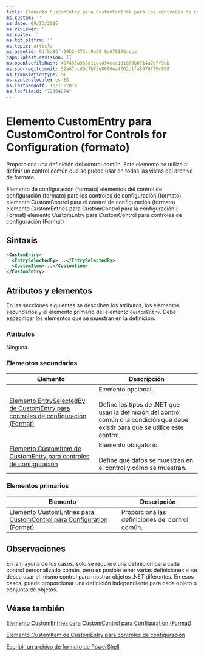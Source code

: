 ```yaml
---
title: Elemento CustomEntry para CustomControl para los controles de configuración (Format) | Microsoft Docs
ms.custom: ''
ms.date: 09/13/2016
ms.reviewer: ''
ms.suite: ''
ms.tgt_pltfrm: ''
ms.topic: article
ms.assetid: 9dfba86f-29b2-473c-9e98-9d679176acce
caps.latest.revision: 11
ms.openlocfilehash: 497485a388d1cdc834ecc1d1079b0714a7d7f9db
ms.sourcegitcommit: 52a67bcd9d7bf3e8600ea4302d1fa8970ff9c998
ms.translationtype: MT
ms.contentlocale: es-ES
ms.lasthandoff: 10/15/2019
ms.locfileid: "72364074"
---
```

# <a name="customentry-element-for-customcontrol-for-controls-for-configuration-format"></a>Elemento CustomEntry para CustomControl for Controls for Configuration (formato)

Proporciona una definición del control común. Este elemento se utiliza al definir un control común que se puede usar en todas las vistas del archivo de formato.

Elemento de configuración (formato) elementos del control de configuración (formato) para los controles de configuración (formato) elemento CustomControl para el control de configuración (formato) elemento CustomEntries para CustomControl para la configuración ( Format) elemento CustomEntry para CustomControl para controles de configuración (Format)

## <a name="syntax"></a>Sintaxis

```xml
<CustomEntry>
  <EntrySelectedBy>...</EntrySelectedBy>
  <CustomItem>...</CustomItem>
</CustomEntry>

```

## <a name="attributes-and-elements"></a>Atributos y elementos

En las secciones siguientes se describen los atributos, los elementos secundarios y el elemento primario del elemento `CustomEntry`. Debe especificar los elementos que se muestran en la definición.

### <a name="attributes"></a>Atributos

Ninguna.

### <a name="child-elements"></a>Elementos secundarios

|Elemento|Descripción|
|-------------|-----------------|
|[Elemento EntrySelectedBy de CustomEntry para controles de configuración (Format)](./entryselectedby-element-for-customentry-for-controls-for-configuration-format.md)|Elemento opcional.<br /><br /> Define los tipos de .NET que usan la definición del control común o la condición que debe existir para que se utilice este control.|
|[Elemento CustomItem de CustomEntry para controles de configuración](./customitem-element-for-customentry-for-controls-for-configuration-format.md)|Elemento obligatorio.<br /><br /> Define qué datos se muestran en el control y cómo se muestran.|

### <a name="parent-elements"></a>Elementos primarios

|Elemento|Descripción|
|-------------|-----------------|
|[Elemento CustomEntries para CustomControl para Configuration (Format)](./customentries-element-for-customcontrol-for-controls-for-configuration-format.md)|Proporciona las definiciones del control común.|

## <a name="remarks"></a>Observaciones

En la mayoría de los casos, solo se requiere una definición para cada control personalizado común, pero es posible tener varias definiciones si se desea usar el mismo control para mostrar objetos .NET diferentes. En esos casos, puede proporcionar una definición independiente para cada objeto o conjunto de objetos.

## <a name="see-also"></a>Véase también

[Elemento CustomEntries para CustomControl para Configuration (Format)](./customentries-element-for-customcontrol-for-controls-for-configuration-format.md)

[Elemento CustomItem de CustomEntry para controles de configuración](./customitem-element-for-customentry-for-controls-for-configuration-format.md)

[Escribir un archivo de formato de PowerShell](./writing-a-powershell-formatting-file.md)

